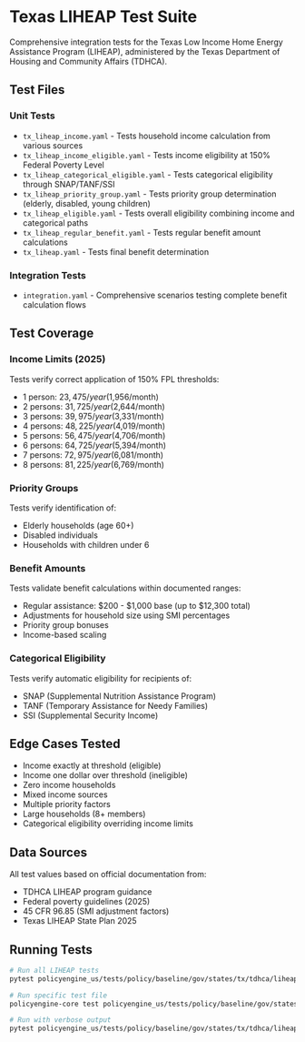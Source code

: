 # Texas LIHEAP Test Suite

Comprehensive integration tests for the Texas Low Income Home Energy Assistance Program (LIHEAP), administered by the Texas Department of Housing and Community Affairs (TDHCA).

## Test Files

### Unit Tests
- `tx_liheap_income.yaml` - Tests household income calculation from various sources
- `tx_liheap_income_eligible.yaml` - Tests income eligibility at 150% Federal Poverty Level
- `tx_liheap_categorical_eligible.yaml` - Tests categorical eligibility through SNAP/TANF/SSI
- `tx_liheap_priority_group.yaml` - Tests priority group determination (elderly, disabled, young children)
- `tx_liheap_eligible.yaml` - Tests overall eligibility combining income and categorical paths
- `tx_liheap_regular_benefit.yaml` - Tests regular benefit amount calculations
- `tx_liheap.yaml` - Tests final benefit determination

### Integration Tests
- `integration.yaml` - Comprehensive scenarios testing complete benefit calculation flows

## Test Coverage

### Income Limits (2025)
Tests verify correct application of 150% FPL thresholds:
- 1 person: $23,475/year ($1,956/month)
- 2 persons: $31,725/year ($2,644/month)
- 3 persons: $39,975/year ($3,331/month)
- 4 persons: $48,225/year ($4,019/month)
- 5 persons: $56,475/year ($4,706/month)
- 6 persons: $64,725/year ($5,394/month)
- 7 persons: $72,975/year ($6,081/month)
- 8 persons: $81,225/year ($6,769/month)

### Priority Groups
Tests verify identification of:
- Elderly households (age 60+)
- Disabled individuals
- Households with children under 6

### Benefit Amounts
Tests validate benefit calculations within documented ranges:
- Regular assistance: $200 - $1,000 base (up to $12,300 total)
- Adjustments for household size using SMI percentages
- Priority group bonuses
- Income-based scaling

### Categorical Eligibility
Tests verify automatic eligibility for recipients of:
- SNAP (Supplemental Nutrition Assistance Program)
- TANF (Temporary Assistance for Needy Families)
- SSI (Supplemental Security Income)

## Edge Cases Tested
- Income exactly at threshold (eligible)
- Income one dollar over threshold (ineligible)
- Zero income households
- Mixed income sources
- Multiple priority factors
- Large households (8+ members)
- Categorical eligibility overriding income limits

## Data Sources
All test values based on official documentation from:
- TDHCA LIHEAP program guidance
- Federal poverty guidelines (2025)
- 45 CFR 96.85 (SMI adjustment factors)
- Texas LIHEAP State Plan 2025

## Running Tests
```bash
# Run all LIHEAP tests
pytest policyengine_us/tests/policy/baseline/gov/states/tx/tdhca/liheap/

# Run specific test file
policyengine-core test policyengine_us/tests/policy/baseline/gov/states/tx/tdhca/liheap/integration.yaml -c policyengine_us

# Run with verbose output
pytest policyengine_us/tests/policy/baseline/gov/states/tx/tdhca/liheap/ -v
```
